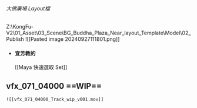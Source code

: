 ###### 大佛廣場 Layout檔
Z:\KongFu-V2\01_Asset\03_Scene\BG_Buddha_Plaza_Near_layout_Template\Model\02_Publish
![[Pasted image 20240927111801.png]]


- #### 宜芳教的
	[[Maya 快速選取 Set]]


## vfx_071_04000 ==**WIP**==
	![[vfx_071_04000_Track_wip_v001.mov]]